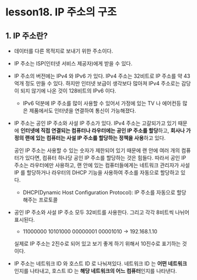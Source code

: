 # lesson18. IP 주소의 구조

## 1. IP 주소란?

- 데이터를 다른 목적지로 보내기 위한 주소이다.
- IP 주소는 ISP(인터넷 서비스 제공자)에게 받을 수 있다.
- IP 주소의 버전에는 IPv4 와 IPv6 가 있다. IPv4 주소는 32비트로 IP 주소를 약 43억개 정도 만들 수 있다. 하지만 인터넷 보급이 생각보다 많아져 IPv4 주소로는 감당이 되지 않기에 나온 것이 128비트의 IPv6 이다.
    - IPv6 덕분에 IP 주소를 많이 사용할 수 있어서 가정에 있는 TV 나 에어컨등 많은 제품에서도 인터넷을 연결하여 통신이 가능해졌다.
- IP 주소는 공인 IP 주소와 사설 IP 주소가 있다. IPv4 주소는 고갈되가고 있기 때문에 **인터넷에 직접 연결되는 컴퓨터나 라우터에는 공인 IP 주소를 할당**하고, **회사나 가정의 랜에 있는 컴퓨터는 사설 IP 주소를 할당하는 정책을 사용**하고 있다.

  공인 IP 주소는 사용할 수 있는 숫자가 제한되어 있기 때문에 랜 안에 여러 개의 컴퓨터가 있다면, 컴퓨터 하나당 공인 IP 주소를 할당하는 것은 힘들다. 따라서 공인 IP 주소는 라우터에만 사용하고, 랜 안에 있는 컴퓨터들에게는 네트워크 관리자가 사설 IP 를 할당하거나 라우터의 DHCP 기능을 사용하여 주소를 자동으로 할당하고 있다.

    - DHCP(Dynamic Host Configuration Protocol): IP 주소를 자동으로 할당해주는 프로토콜
- 공인 IP 주소와 사설 IP 주소 모두 32비트를 사용한다. 그리고 각각 8비트씩 나뉘어 표시된다.
    - 11000000 10101000 00000001 00001010 → 192.168.1.10

  실제로 IP 주소는 2진수로 되어 있고 보기 좋게 하기 위해서 10진수로 표기하는 것이다.

- IP 주소는 네트워크 ID 와 호스트 ID 로 나눠져있다. 네트워크 ID 는 **어떤 네트워크**인지를 나타내고, 호스트 ID 는 **해당 네트워크의 어느 컴퓨터**인지를 나타낸다.
